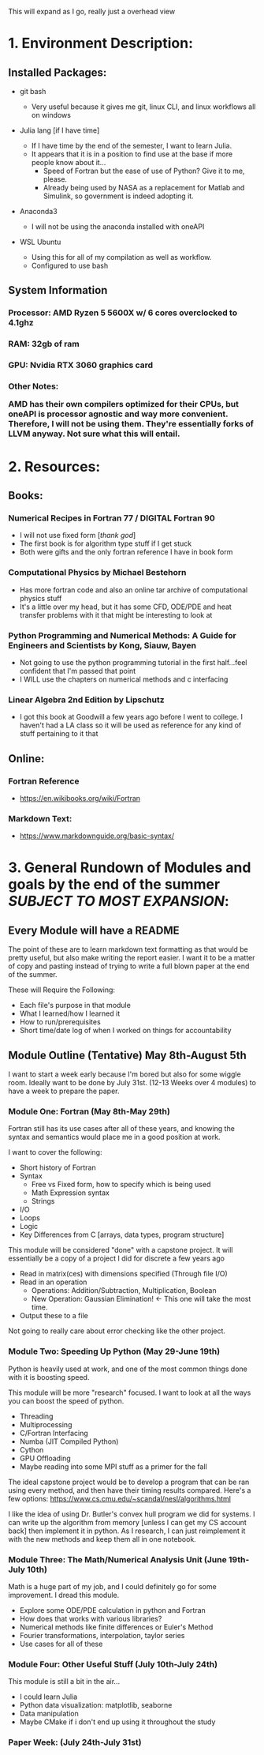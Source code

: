 This will expand as I go, really just a overhead view

# 1. Environment Description:
## Installed Packages:
* git bash
  * Very useful because it gives me git, linux CLI, and linux workflows all on windows
 
* Julia lang [if I have time]
  * If I have time by the end of the semester, I want to learn Julia.
  * It appears that it is in a position to find use at the base if more people know about it...
    * Speed of Fortran but the ease of use of Python? Give it to me, please. 
    * Already being used by NASA as a replacement for Matlab and Simulink, so government is indeed adopting it.

* Anaconda3
  * I will not be using the anaconda installed with oneAPI

* WSL Ubuntu
  * Using this for all of my compilation as well as workflow. 
  * Configured to use bash
 
## System Information
### Processor: AMD Ryzen 5 5600X w/ 6 cores overclocked to 4.1ghz
### RAM: 32gb of ram
### GPU: Nvidia RTX 3060 graphics card
### Other Notes: <p> AMD has their own compilers optimized for their CPUs, but oneAPI is processor agnostic and way more convenient. Therefore, I will not be using them. They're essentially forks of LLVM anyway. Not sure what this will entail.
<p>

	

# 2. Resources:
	
## Books:
	
### Numerical Recipes in Fortran 77 / DIGITAL Fortran 90
* I will not use fixed form [*thank god*]
* The first book is for algorithm type stuff if I get stuck
* Both were gifts and the only fortran reference I have in book form
			
### Computational Physics by Michael Bestehorn
* Has more fortran code and also an online tar archive of computational physics stuff
* It's a little over my head, but it has some CFD, ODE/PDE and heat transfer problems with it that might be interesting to look at

### Python Programming and Numerical Methods: A Guide for Engineers and Scientists by Kong, Siauw, Bayen
* Not going to use the python programming tutorial in the first half...feel confident that I'm passed that point
* I WILL use the chapters on numerical methods and c interfacing

### Linear Algebra 2nd Edition by Lipschutz
* I got this book at Goodwill a few years ago before I went to college. I haven't had a LA class so it will be used as reference for any kind of stuff pertaining to it that

	
## Online:
	
### Fortran Reference
* https://en.wikibooks.org/wiki/Fortran
			
### Markdown Text:
* https://www.markdownguide.org/basic-syntax/
		

	
# 3. General Rundown of Modules and goals by the end of the summer *SUBJECT TO MOST EXPANSION*:
## Every Module will have a README	
<p>The point of these are to learn markdown text formatting as that would be pretty useful, but also make writing the report easier. I want it to be a matter of copy and pasting instead of trying to write a full blown paper at the end of the summer.<p>	
	
These will Require the Following:
* Each file's purpose in that module
* What I learned/how I learned it
* How to run/prerequisites
* Short time/date log of when I worked on things for accountability

## Module Outline (Tentative) May 8th-August 5th
I want to start a week early because I'm bored but also for some wiggle room. Ideally want to be done by July 31st. (12-13 Weeks over 4 modules) to have a week to prepare the paper.
	
### Module One: Fortran (May 8th-May 29th)
Fortran still has its use cases after all of these years, and knowing the syntax and semantics would place me in a good position at work.

I want to cover the following:
* Short history of Fortran
* Syntax
  * Free vs Fixed form, how to specify which is being used
  * Math Expression syntax
  * Strings
* I/O
* Loops
* Logic
* Key Differences from C [arrays, data types, program structure]

This module will be considered "done" with a capstone project. It will essentially be a copy of a project I did for discrete a few years ago
* Read in matrix(ces) with dimensions specified (Through file I/O)
* Read in an operation
  * Operations: Addition/Subtraction, Multiplication, Boolean
  * New Operation: Gaussian Elimination! <- This one will take the most time.
* Output these to a file

Not going to really care about error checking like the other project.
					    
### Module Two: Speeding Up Python (May 29-June 19th)
                                            
Python is heavily used at work, and one of the most common things done with it is boosting speed.

This module will be more "research" focused. I want to look at all the ways you can boost the speed of python.
* Threading
* Multiprocessing
* C/Fortran Interfacing
* Numba (JIT Compiled Python)
* Cython
* GPU Offloading                                            
* Maybe reading into some MPI stuff as a primer for the fall

The ideal capstone project would be to develop a program that can be ran using every method, and then have their timing results compared. 
Here\'s a few options: https://www.cs.cmu.edu/~scandal/nesl/algorithms.html
                                            
I like the idea of using Dr. Butler\'s convex hull program we did for systems. I can write up the algorithm from memory [unless I can get my CS account back] then implement it in python. As I research, I can just reimplement it with the new methods and keep them all in one notebook. 
  
### Module Three: The Math/Numerical Analysis Unit (June 19th-July 10th)
Math is a huge part of my job, and I could definitely go for some improvement. I dread this module.
* Explore some ODE/PDE calculation in python and Fortran
* How does that works with various libraries? 
* Numerical methods like finite differences or Euler\'s Method
* Fourier transformations, interpolation, taylor series
* Use cases for all of these

                                            
### Module Four: Other Useful Stuff (July 10th-July 24th)
This module is still a bit in the air...
* I could learn Julia
* Python data visualization: matplotlib, seaborne
* Data manipulation
* Maybe CMake if i don\'t end up using it throughout the study
                                            
### Paper Week: (July 24th-July 31st)

	




